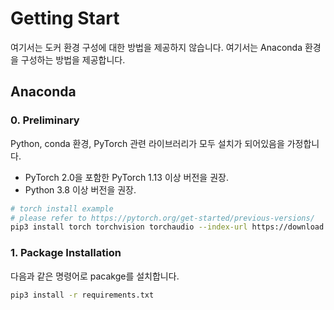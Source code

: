 # Getting Start
여기서는 도커 환경 구성에 대한 방법을 제공하지 않습니다.
여기서는 Anaconda 환경을 구성하는 방법을 제공합니다.


## Anaconda
### 0. Preliminary
Python, conda 환경, PyTorch 관련 라이브러리가 모두 설치가 되어있음을 가정합니다.
* PyTorch 2.0을 포함한 PyTorch 1.13 이상 버전을 권장.
* Python 3.8 이상 버전을 권장.

```bash
# torch install example
# please refer to https://pytorch.org/get-started/previous-versions/
pip3 install torch torchvision torchaudio --index-url https://download.pytorch.org/whl/cu118
```


### 1. Package Installation
다음과 같은 명령어로 pacakge를 설치합니다.
```bash
pip3 install -r requirements.txt
```